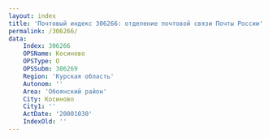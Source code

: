 ```yaml
---
layout: index
title: 'Почтовый индекс 306266: отделение почтовой связи Почты России'
permalink: /306266/
data:
    Index: 306266
    OPSName: Косиново
    OPSType: О
    OPSSubm: 306269
    Region: 'Курская область'
    Autonom: ''
    Area: 'Обоянский район'
    City: Косиново
    City1: ''
    ActDate: '20001030'
    IndexOld: ''
---
```

